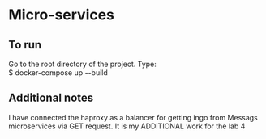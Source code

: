 # Micro-services

## To run
Go to the root directory of the project. Type: </br>
$ docker-compose up --build

## Additional notes
I have connected the haproxy as a balancer for getting ingo from Messags microservices via GET request. It is my ADDITIONAL work for the lab 4
